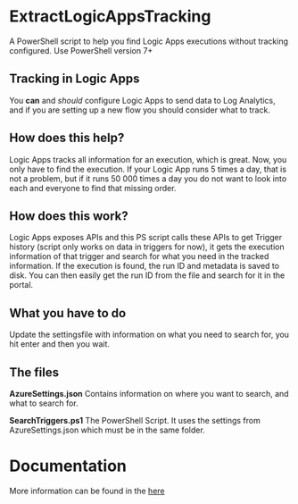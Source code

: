 # ExtractLogicAppsTracking

A PowerShell script to help you find Logic Apps executions without tracking configured. Use PowerShell version 7+

## Tracking in Logic Apps

You **can** and _should_ configure Logic Apps to send data to Log Analytics, and if you are setting up a new flow you should consider what to track.

## How does this help?

Logic Apps tracks all information for an execution, which is great. Now, you only have to find the execution. If your Logic App runs 5 times a day, that is not a problem, but if it runs 50 000 times a day you do not want to look into each and everyone to find that missing order.

## How does this work?

Logic Apps exposes APIs and this PS script calls these APIs to get Trigger history (script only works on data in triggers for now), it gets the execution information of that trigger and search for what you need in the tracked information. If the execution is found, the run ID and metadata is saved to disk. You can then easily get the run ID from the file and search for it in the portal.

## What you have to do

Update the settingsfile with information on what you need to search for, you hit enter and then you wait.

## The files

**AzureSettings.json** Contains information on where you want to search, and what to search for.

**SearchTriggers.ps1** The PowerShell Script. It uses the settings from AzureSettings.json which must be in the same folder.

# Documentation

More information can be found in the [here](Documentation.md)
